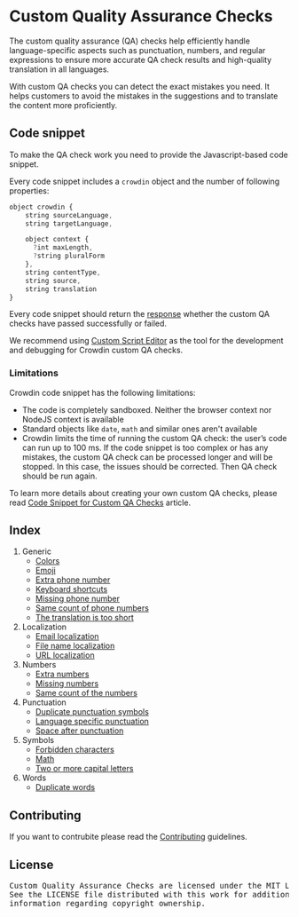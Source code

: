 # Custom Quality Assurance Checks

The custom quality assurance (QA) checks help efficiently handle language-specific aspects such as punctuation, numbers, and regular expressions to ensure more accurate QA check results and high-quality translation in all languages.

With custom QA checks you can detect the exact mistakes you need. It helps customers to avoid the mistakes in the suggestions and to translate the content more proficiently.

## Code snippet

To make the QA check work you need to provide the Javascript-based code snippet.

Every code snippet includes a `crowdin` object and the number of following properties:

```js
object crowdin {
    string sourceLanguage,
    string targetLanguage,

    object context {
      ?int maxLength,
      ?string pluralForm
    },
    string contentType,
    string source,
    string translation
}
```

Every code snippet should return the [response](https://support.crowdin.com/enterprise/code-snippet-qa-checks/#code-snippet-response) whether the custom QA checks have passed successfully or failed.

We recommend using [Custom Script Editor](https://github.com/crowdin/crowdin-script-editor) as the tool for the development and debugging for Crowdin custom QA checks.

### Limitations
Crowdin code snippet has the following limitations:

- The code is completely sandboxed. Neither the browser context nor NodeJS context is available
- Standard objects like `date`, `math` and similar ones aren't available
- Crowdin limits the time of running the custom QA check: the user’s code can run up to 100 ms. If the code snippet is too complex or has any mistakes, the custom QA check can be processed longer and will be stopped. In this case, the issues should be corrected. Then QA check should be run again.

To learn more details about creating your own custom QA checks, please read [Code Snippet for Custom QA Checks](https://support.crowdin.com/enterprise/code-snippet-qa-checks/) article.

## Index

1. Generic
    + [Colors](/Checks/Generic/Colors)
    + [Emoji](/Checks/Generic/Emoji)
    + [Extra phone number](/Checks/Generic/Extra%20phone%20number)
    + [Keyboard shortcuts](/Checks/Generic/Keyboard%20shortcuts)
    + [Missing phone number](/Checks/Generic/Missing%20phone%20number)
    + [Same count of phone numbers](/Checks/Generic/Same%20count%20of%20phone%20numbers)
    + [The translation is too short](/Checks/Generic/Translation%20too%20short)
2. Localization
    + [Email localization](/Checks/Localization/Email%20localization)
    + [File name localization](/Checks/Localization/File%20name%20localization)
    + [URL localization](/Checks/Localization/URL%20localization)
3. Numbers
    + [Extra numbers](/Checks/Numbers/Extra%20numbers)
    + [Missing numbers](/Checks/Numbers/Missing%20numbers)
    + [Same count of the numbers](/Checks/Numbers/Same%20count%20of%20numbers)
4. Punctuation
    + [Duplicate punctuation symbols](/Checks/Punctuation/Duplicate%20punctuation%20symbols)
    + [Language specific punctuation](/Checks/Punctuation/Language%20specific%20punctuation)
    + [Space after punctuation](/Checks/Punctuation/Space%20after%20punctuation)
5. Symbols
    + [Forbidden characters](/Checks/Symbols/Forbidden%20characters)
    + [Math](/Checks/Symbols/Math)
    + [Two or more capital letters](/Checks/Symbols/Two%20or%20more%20capitals)
6. Words
    + [Duplicate words](/Checks/Words/Duplicate%20words)

## Contributing

If you want to contrubite please read the [Contributing](/CONTRIBUTING.md) guidelines.

## License

<pre>
Custom Quality Assurance Checks are licensed under the MIT License.
See the LICENSE file distributed with this work for additional 
information regarding copyright ownership.
</pre>
